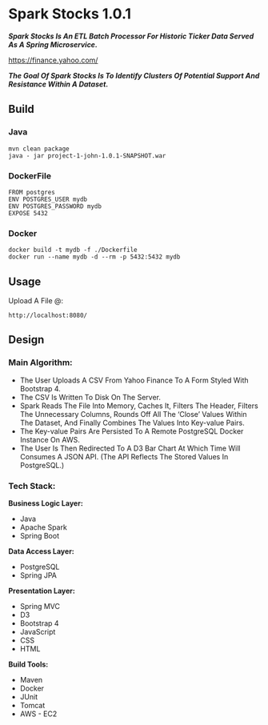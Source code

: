 # Spark Stocks 1.0.1

***Spark Stocks Is An ETL Batch Processor For Historic Ticker Data Served As A Spring Microservice.***

https://finance.yahoo.com/

***The Goal Of Spark Stocks Is To Identify Clusters Of Potential Support And Resistance Within A Dataset.*** 

## Build
### Java
```
mvn clean package
java - jar project-1-john-1.0.1-SNAPSHOT.war
```

### DockerFile
```
FROM postgres
ENV POSTGRES_USER mydb
ENV POSTGRES_PASSWORD mydb
EXPOSE 5432
```

### Docker
```
docker build -t mydb -f ./Dockerfile
docker run --name mydb -d --rm -p 5432:5432 mydb
```

## Usage
Upload A File @:

`
http://localhost:8080/
`

## Design

### Main Algorithm: 
- The User Uploads A CSV From Yahoo Finance To A Form Styled With Bootstrap 4.
- The CSV Is Written To Disk On The Server.
- Spark Reads The File Into Memory, Caches It, Filters The Header, Filters The Unnecessary Columns, Rounds Off All The ‘Close’ Values Within The Dataset, And Finally Combines The Values Into Key-value Pairs.
- The Key-value Pairs Are Persisted To A Remote PostgreSQL Docker Instance On AWS.
- The User Is Then Redirected To A D3 Bar Chart At Which Time Will Consumes A JSON API. (The API Reflects The Stored Values In PostgreSQL.)

### Tech Stack:
**Business Logic Layer:**
- Java
- Apache Spark
- Spring Boot

**Data Access Layer:**
- PostgreSQL
- Spring JPA

**Presentation Layer:**
- Spring MVC
- D3
- Bootstrap 4
- JavaScript
- CSS
- HTML

**Build Tools:**
- Maven
- Docker
- JUnit
- Tomcat
- AWS - EC2
